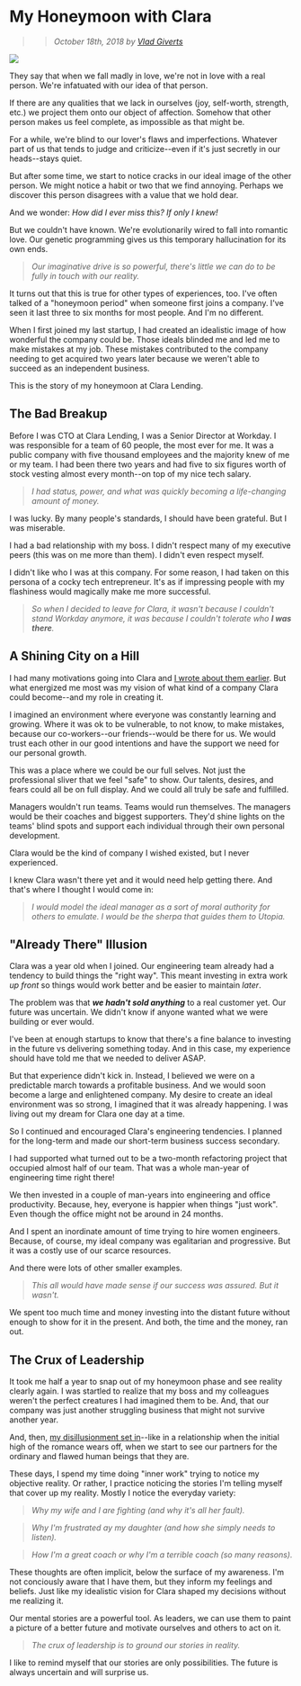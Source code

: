 # My Honeymoon with Clara

>> _October 18th, 2018 by [Vlad Giverts](/purposeful-leadership-coaching)_

![](https://d235962hz41e70.cloudfront.net/honeymoon.jpeg)

They say that when we fall madly in love, we're not in love with a real person. We're infatuated with our idea of that person.

If there are any qualities that we lack in ourselves (joy, self-worth, strength, etc.) we project them onto our object of affection. Somehow that other person makes us feel complete, as impossible as that might be.

For a while, we're blind to our lover's flaws and imperfections. Whatever part of us that tends to judge and criticize--even if it's just secretly in our heads--stays quiet.

But after some time, we start to notice cracks in our ideal image of the other person. We might notice a habit or two that we find annoying. Perhaps we discover this person disagrees with a value that we hold dear. 

And we wonder: _How did I ever miss this? If only I knew!_

But we couldn't have known. We're evolutionarily wired to fall into romantic love. Our genetic programming gives us this temporary hallucination for its own ends. 

> _Our imaginative drive is so powerful, there's little we can do to be fully in touch with our reality._

It turns out that this is true for other types of experiences, too. I've often talked of a "honeymoon period" when someone first joins a company. I've seen it last three to six months for most people. And I'm no different.

When I first joined my last startup, I had created an idealistic image of how wonderful the company could be. Those ideals blinded me and led me to make mistakes at my job. These mistakes contributed to the company needing to get acquired two years later because we weren't able to succeed as an independent business. 

This is the story of my honeymoon at Clara Lending.

 

## The Bad Breakup

Before I was CTO at Clara Lending, I was a Senior Director at Workday. I was responsible for a team of 60 people, the most ever for me. It was a public company with five thousand employees and the majority knew of me or my team. I had been there two years and had five to six figures worth of stock vesting almost every month--on top of my nice tech salary.

> _I had status, power, and what was quickly becoming a life-changing amount of money._ 

I was lucky. By many people's standards, I should have been grateful. But I was miserable.  

I had a bad relationship with my boss. I didn't respect many of my executive peers (this was on me more than them). I didn't even respect myself.

I didn't like who I was at this company. For some reason, I had taken on this persona of a cocky tech entrepreneur. It's as if impressing people with my flashiness would magically make me more successful.

> _So when I decided to leave for Clara, it wasn't because I couldn't stand Workday anymore, it was because I couldn't tolerate who **I was there**._


## A Shining City on a Hill

I had many motivations going into Clara and [I wrote about them earlier](/motivation-at-clara). But what energized me most was my vision of what kind of a company Clara could become--and my role in creating it. 

I imagined an environment where everyone was constantly learning and growing. Where it was ok to be vulnerable, to not know, to make mistakes, because our co-workers--our friends--would be there for us. We would trust each other in our good intentions and have the support we need for our personal growth.

This was a place where we could be our full selves. Not just the professional sliver that we feel "safe" to show. Our talents, desires, and fears could all be on full display. And we could all truly be safe and fulfilled.

Managers wouldn't run teams. Teams would run themselves. The managers would be their coaches and biggest supporters. They'd shine lights on the teams' blind spots and support each individual through their own personal development.

Clara would be the kind of company I wished existed, but I never experienced.

I knew Clara wasn't there yet and it would need help getting there. And that's where I thought I would come in:

> _I would model the ideal manager as a sort of moral authority for others to emulate. I would be the sherpa that guides them to Utopia._


## "Already There" Illusion

Clara was a year old when I joined. Our engineering team already had a tendency to build things the "right way". This meant investing in extra work _up front_ so things would work better and be easier to maintain _later_. 

The problem was that _**we hadn't sold anything**_ to a real customer yet. Our future was uncertain. We didn't know if anyone wanted what we were building or ever would.

I've been at enough startups to know that there's a fine balance to investing in the future vs delivering something today. And in this case, my experience should have told me that we needed to deliver ASAP.

But that experience didn't kick in. Instead, I believed we were on a predictable march towards a profitable business. And we would soon become a large and enlightened company. My desire to create an ideal environment was so strong, I imagined that it was already happening. I was living out my dream for Clara one day at a time. 

So I continued and encouraged Clara's engineering tendencies. I planned for the long-term and made our short-term business success secondary.  

I had supported what turned out to be a two-month refactoring project that occupied almost half of our team. That was a whole man-year of engineering time right there!

We then invested in a couple of man-years into engineering and office productivity. Because, hey, everyone is happier when things "just work". Even though the office might not be around in 24 months.

And I spent an inordinate amount of time trying to hire women engineers. Because, of course, my ideal company was egalitarian and progressive. But it was a costly use of our scarce resources.

And there were lots of other smaller examples.

> _This all would have made sense if our success was assured. But it wasn't._

We spent too much time and money investing into the distant future without enough to show for it in the present. And both, the time and the money, ran out. 


## The Crux of Leadership

It took me half a year to snap out of my honeymoon phase and see reality clearly again. I was startled to realize that my boss and my colleagues weren't the perfect creatures I had imagined them to be. And, that our company was just another struggling business that might not survive another year.

And, then, [my disillusionment set in](/the-safety-bubble)--like in a relationship when the initial high of the romance wears off, when we start to see our partners for the ordinary and flawed human beings that they are.

These days, I spend my time doing "inner work" trying to notice my objective reality. Or rather, I practice noticing the stories I'm telling myself that cover up my reality. Mostly I notice the everyday variety:

> _Why my wife and I are fighting (and why it's all her fault)._

> _Why I'm frustrated ay my daughter (and how she simply needs to listen)._

> _How I'm a great coach or why I'm a terrible coach (so many reasons)._

These thoughts are often implicit, below the surface of my awareness. I'm not conciously aware that I have them, but they inform my feelings and beliefs. Just like my idealistic vision for Clara shaped my decisions without me realizing it. 

Our mental stories are a powerful tool. As leaders, we can use them to paint a picture of a better future and motivate ourselves and others to act on it.

> _The crux of leadership is to ground our stories in reality._ 

I like to remind myself that our stories are only possibilities. The future is always uncertain and will surprise us. 
